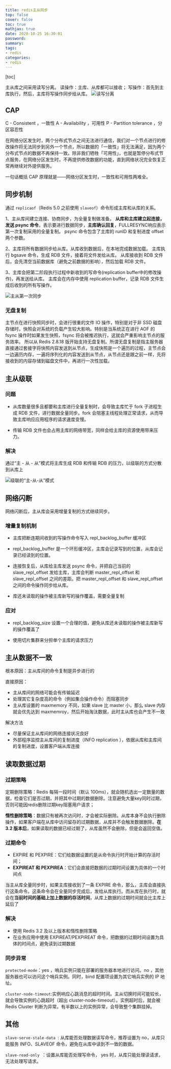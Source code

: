 ```yaml
---
title: redis主从同步
top: false
cover: false
toc: true
mathjax: true
date: 2020-10-25 16:30:01
password:
summary:
tags:
- redis
categories:
- redis
---
```


[toc]

主从库之间采用读写分离。
读操作：主库、从库都可以接收；
写操作：首先到主库执行，然后，主库将写操作同步给从库。
![读写分离](duxiefenli.jpg)

## CAP

C - Consistent ，一致性
A - Availability ，可用性
P - Partition tolerance ，分区容忍性

在网络分区发生时，两个分布式节点之间无法进行通信，我们对一个节点进行的修改操作将无法同步到另外一个节点，所以数据的「一致性」将无法满足，因为两个分布式节点的数据不再保持一致。除非我们牺牲「可用性」，也就是暂停分布式节点服务，在网络分区发生时，不再提供修改数据的功能，直到网络状况完全恢复正常再继续对外提供服务。

一句话概括 CAP 原理就是——网络分区发生时，一致性和可用性两难全。

## 同步机制

通过 `replicaof`（Redis 5.0 之前使用 `slaveof`）命令形成主库和从库的关系。

1、主从库间建立连接、协商同步，为全量复制做准备。
**从库和主库建立起连接，发送 psync 命令**，表示要进行数据同步，**主库确认回复**，FULLRESYNC响应表示第一次复制采用的全量复制。
psync 命令包含了主库的 runID 和复制进度 offset 两个参数。

2、主库将所有数据同步给从库。从库收到数据后，在本地完成数据加载。
主库执行 bgsave 命令，生成 RDB 文件，接着将文件发给从库。
从库接收到 RDB 文件后，会先清空当前数据库（避免之前数据的影响），然后加载 RDB 文件。

3、主库会把第二阶段执行过程中新收到的写命令(replication buffer中的修改操作)，再发送给从库。
主库会在内存中使用 replication buffer，记录 RDB 文件生成后收到的所有写操作。

![主从第一次同步](zhucongtongbu.jpg)

### 无盘复制

主节点在进行快照同步时，会进行很重的文件 IO 操作，特别是对于非 SSD 磁盘存储时，快照会对系统的负载产生较大影响。特别是当系统正在进行 AOF 的 fsync 操作时如果发生快照，fsync 将会被推迟执行，这就会严重影响主节点的服务效率。
所以从 Redis 2.8.18 版开始支持无盘复制。所谓无盘复制是指主服务器直接通过套接字将快照内容发送到从节点，生成快照是一个遍历的过程，主节点会一边遍历内存，一遍将序列化的内容发送到从节点，从节点还是跟之前一样，先将接收到的内容存储到磁盘文件中，再进行一次性加载。

## 主从级联

### 问题

- 从库数量很多且都要和主库进行全量复制时，会导致主库忙于 fork 子进程生成 RDB 文件，进行数据全量同步。fork 会阻塞主线程处理正常请求，从而导致主库响应应用程序的请求速度变慢。

- 传输 RDB 文件也会占用主库的网络带宽，同样会给主库的资源使用带来压力。

### 解决

通过“主 - 从 - 从”模式将主库生成 RDB 和传输 RDB 的压力，以级联的方式分散到从库上

![级联的“主-从-从”模式](master_slave_slave.jpg)



## 网络闪断

网络闪断后，主从库会采用增量复制的方式继续同步。

### 增量复制机制

- 主库把断连期间收到的写操作命令写入 repl_backlog_buffer 缓冲区

- repl_backlog_buffer 是一个环形缓冲区，主库会记录写到的位置，从库会记录已经读到的位置。
- 连接恢复后，从库给主库发送 psync 命令，并把自己当前的 slave_repl_offset 发给主库，主库会判断 master_repl_offset 和 slave_repl_offset 之间的差距。把 master_repl_offset 和 slave_repl_offset 之间的命令操作同步给从库。
- 库还未读取的操作被主库新写的操作覆盖，需要全量复制

### 应对

- repl_backlog_size 设置一个合理的值，避免从库还未读取的操作被主库新写的操作覆盖了

- 使用切片集群来分担单个主库的请求压力

## 主从数据不一致

根本原因：主从库间的命令复制是异步进行的

直接原因：

- 主从库间的网络可能会有传输延迟
- 处理其它复杂度高的命令（例如集合操作命令）而阻塞同步
- 主从库设置的 maxmemory 不同，如果 slave 比 master 小，那么 slave 内存就会优先达到 maxmemroy，然后开始淘汰数据，此时主从库也会产生不一致

解决方法

- 尽量保证主从库间的网络连接状况良好
- 外部程序监控主从库间的复制进度（INFO replication ），依据从库和主库间的复制进度，设置客户端从库连接

## 读取数据过期

### 过期策略

定期删除策略：Redis 每隔一段时间（默认 100ms），就会随机选出一定数量的数据，检查它们是否过期，并把其中过期的数据删除。注意避免大量key同时过期，否则可能因redis删除过期key阻塞用户请求；

**惰性删除策略**：数据只有被再次访问时，才会被实际删除。从库本身不会执行删除操作，如果客户端在从库中访问留存的过期数据，从库并不会触发数据删除。**在 3.2 版本后**，如果读取的数据已经过期了，从库虽然不会删除，但是会返回空值。

### 过期命令

- EXPIRE 和 PEXPIRE：它们给数据设置的是从命令执行时开始计算的存活时间；
- **EXPIREAT 和 PEXPIREA**：它们会直接把数据的过期时间设置为具体的一个时间点

当主从库全量同步时，如果主库接收到了一条 EXPIRE 命令，那么，主库会直接执行这条命令。这条命令会在全量同步完成后，发给从库执行。而从库在执行时，就会在**当前时间的基础上加上数据的存活时间**，从库上数据的过期时间就会比主库上延后了

### 解决

- 使用 Redis 3.2 及以上版本和惰性删除策略
- 在业务应用中使用 EXPIREAT/PEXPIREAT 命令，把数据的过期时间设置为具体的时间点，避免读到过期数据

### 同步异常

`protected-mode`：yes ，哨兵实例只能在部署的服务器本地进行访问。no ，其他服务器也可以访问这个哨兵实例。同时，bind 配置项设置为其它哨兵实例的 IP 地址。

`cluster-node-timeout`:实例响应心跳消息的超时时间。主从切换时间可能较长，就会导致实例的心跳超时（超出 cluster-node-timeout）。实例超时后，就会被 Redis Cluster 判断为异常。有半数以上的实例异常，会导致整个集群挂掉。

## 其他

`slave-serve-stale-data `: 从库能否处理数据读写命令，推荐设置为 no，从库只能服务 INFO、SLAVEOF 命令，避免在从库中读到不一致的数据。

`slave-read-only `：设置从库能否处理写命令， yes 时，从库只能处理读请求，无法处理写请求。

